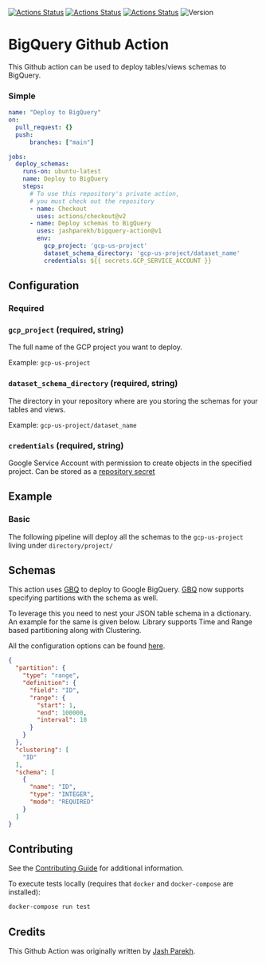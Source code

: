 [![Actions Status](https://github.com/jashparekh/bigquery-action/workflows/Lint/badge.svg?branch=main)](https://github.com/jashparekh/bigquery-action/actions)
[![Actions Status](https://github.com/jashparekh/bigquery-action/workflows/Unit%20Tests/badge.svg?branch=main)](https://github.com/jashparekh/bigquery-action/actions)
[![Actions Status](https://github.com/jashparekh/bigquery-action/workflows/Integration%20Test/badge.svg?branch=main)](https://github.com/jashparekh/bigquery-action/actions)
![Version](https://img.shields.io/static/v1.svg?label=Version&message=v1&color=lightgrey&?link=http://left&link=https://github.com/jashparekh/bigquery-action/tree/v1)


# BigQuery Github Action

This Github action can be used to deploy tables/views schemas to BigQuery.

### Simple

```yaml
name: "Deploy to BigQuery"
on:
  pull_request: {}
  push:
      branches: ["main"]

jobs:
  deploy_schemas:
    runs-on: ubuntu-latest
    name: Deploy to BigQuery
    steps:
      # To use this repository's private action,
      # you must check out the repository
      - name: Checkout
        uses: actions/checkout@v2
      - name: Deploy schemas to BigQuery
        uses: jashparekh/bigquery-action@v1
        env:
          gcp_project: 'gcp-us-project'
          dataset_schema_directory: 'gcp-us-project/dataset_name'
          credentials: ${{ secrets.GCP_SERVICE_ACCOUNT }}
```

## Configuration

### Required

### `gcp_project` (required, string)

The full name of the GCP project you want to deploy.

Example: `gcp-us-project`

### `dataset_schema_directory` (required, string)

The directory in your repository where are you storing the schemas for your tables and views.

Example: `gcp-us-project/dataset_name`

### `credentials` (required, string)

Google Service Account with permission to create objects in the specified project. Can be stored as a [repository secret](https://docs.github.com/en/actions/reference/encrypted-secrets)

## Example

### Basic

The following pipeline will deploy all the schemas to the `gcp-us-project` living under `directory/project/`

## Schemas

This action uses [GBQ](https://github.com/wayfair-incubator/gbq) to deploy to Google BigQuery.
[GBQ](https://github.com/wayfair-incubator/gbq) now supports specifying partitions with the schema as well.

To leverage this you need to nest your JSON table schema in a dictionary. An example for the same is given below. Library supports Time and Range based partitioning along with Clustering.

All the configuration options can be found [here](https://github.com/wayfair-incubator/gbq/blob/main/gbq/dto.py).

```json
{
  "partition": {
    "type": "range",
    "definition": {
      "field": "ID",
      "range": {
        "start": 1,
        "end": 100000,
        "interval": 10
      }
    }
  },
  "clustering": [
    "ID"
  ],
  "schema": [
    {
      "name": "ID",
      "type": "INTEGER",
      "mode": "REQUIRED"
    }
  ]
}
```

## Contributing

See the [Contributing Guide](CONTRIBUTING.md) for additional information.

To execute tests locally (requires that `docker` and `docker-compose` are installed):

```bash
docker-compose run test
```

## Credits

This Github Action was originally written by [Jash Parekh](https://github.com/jashparekh).
